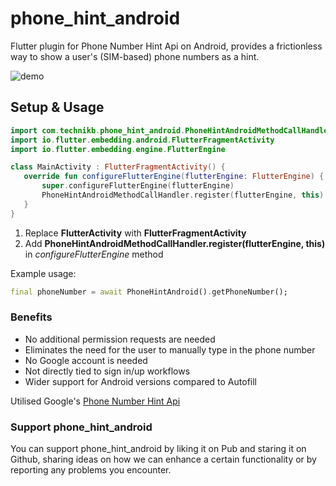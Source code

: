 # phone_hint_android

Flutter plugin for Phone Number Hint Api on Android, provides a frictionless way to show a user's (SIM-based) phone numbers as a hint.

![demo](https://github.com/user-attachments/assets/c6c132eb-85e5-4870-8f1b-9a57ee5a4d3a)

## Setup & Usage

 ```kotlin
import com.technikb.phone_hint_android.PhoneHintAndroidMethodCallHandler
import io.flutter.embedding.android.FlutterFragmentActivity
import io.flutter.embedding.engine.FlutterEngine

class MainActivity : FlutterFragmentActivity() {
    override fun configureFlutterEngine(flutterEngine: FlutterEngine) {
        super.configureFlutterEngine(flutterEngine)
        PhoneHintAndroidMethodCallHandler.register(flutterEngine, this)
    }
}
```
1. Replace **FlutterActivity** with **FlutterFragmentActivity**
2. Add **PhoneHintAndroidMethodCallHandler.register(flutterEngine, this)** in _configureFlutterEngine_ method

Example usage:
```dart
final phoneNumber = await PhoneHintAndroid().getPhoneNumber();
```

### Benefits
- No additional permission requests are needed
- Eliminates the need for the user to manually type in the phone number
- No Google account is needed
- Not directly tied to sign in/up workflows
- Wider support for Android versions compared to Autofill

Utilised Google's [Phone Number Hint Api](https://developers.google.com/identity/smartlock-passwords/android/overview)


### Support phone_hint_android

You can support phone_hint_android by liking it on Pub and staring it on Github, sharing ideas on how we can enhance a certain functionality or by reporting any problems you encounter.
